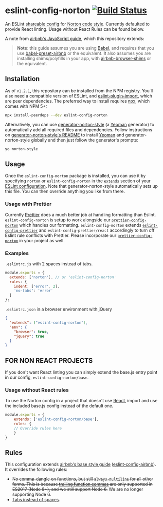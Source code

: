 # eslint-config-norton [![Build Status][gitlab-ci-image]][gitlab-ci-url]

An ESLint [shareable config](http://eslint.org/docs/developer-guide/shareable-configs.html) for [Norton code style](https://gitlab.com/wwnorton/style). Currently defaulted to provide React linting. Usage without React Rules can be found below.

A note from [airbnb's JavaScript guide](https://github.com/airbnb/javascript), which this repository extends:

> **Note**: this guide assumes you are using [Babel](https://babeljs.io), and requires that you use [babel-preset-airbnb](https://npmjs.com/babel-preset-airbnb) or the equivalent. It also assumes you are installing shims/polyfills in your app, with [airbnb-browser-shims](https://npmjs.com/airbnb-browser-shims) or the equivalent.

## Installation

As of `v1.2.1`, this repository can be installed from the NPM registry. You'll also need a compatible version of ESLint, and [eslint-plugin-import](https://github.com/benmosher/eslint-plugin-import), which are peer dependencies. The preferred way to install requires [npx](https://github.com/zkat/npx), which comes with NPM 5+:

```sh
npx install-peerdeps --dev eslint-config-norton
```

Alternatively, you can use [generator-norton-style](https://gitlab.com/wwnorton/style/generator-norton-style) (a [Yeoman](http://yeoman.io/) generator) to automatically add all required files and dependencies. Follow instructions on [generator-norton-style's README](https://gitlab.com/wwnorton/style/generator-norton-style/blob/master/README.md) to install [Yeoman](http://yeoman.io/) and generator-norton-style globally and then just follow the generator's prompts:

```sh
yo norton-style
```

## Usage

Once the `eslint-config-norton` package is installed, you can use it by specifying `norton` or `eslint-config-norton` in the [`extends`](http://eslint.org/docs/user-guide/configuring#extending-configuration-files) section of your [ESLint configuration](http://eslint.org/docs/user-guide/configuring). Note that generator-norton-style automatically sets up this file. You can then override anything you like from there.

### Usage with Prettier

Currently [Prettier](https://prettier.io/) does a much better job at handling formatting than Eslint. `eslint-config-norton` is setup to work alongside our [`prettier-config-norton`](https://github.com/wwnorton/style/tree/master/packages/prettier-config-norton) which handles our formatting. `eslint-config-norton` extends [`eslint-config-prettier`](https://github.com/prettier/eslint-config-prettier) and `eslint-config-prettier/react` accordingly to turn off Eslint rule conflicts with Prettier. Please incorporate our [`prettier-config-norton`](https://github.com/wwnorton/style/tree/master/packages/prettier-config-norton) in your project as well.

### Examples

`.eslintrc.js` with 2 spaces instead of tabs.

```js
module.exports = {
  extends: ['norton'], // or 'eslint-config-norton'
  rules: {
    indent: ['error', 2],
    'no-tabs': 'error'
  }
};
```

`.eslintrc.json` in a browser environment with jQuery

```json
{
  "extends": ["eslint-config-norton"],
  "env": {
    "browser": true,
    "jquery": true
  }
}
```

## FOR NON REACT PROJECTS

If you don't want React linting you can simply extend the base.js entry point in our config, `eslint-config-norton/base`.

### Usage without React rules

To use the Norton config in a project that doesn't use [React](https://reactjs.org/), import and use the included base.js config instead of the default one.

```js
module.exports = {
	extends: ['eslint-config-norton/base'],
	rules: {
    // Override rules here
	}
}
```

## Rules

This configuration extends [airbnb's base style guide](https://github.com/airbnb/javascript) ([eslint-config-airbnb](https://github.com/airbnb/javascript/tree/master/packages/eslint-config-airbnb)). It overrides the following rules:

- ~~No [comma-dangle](http://eslint.org/docs/rules/comma-dangle) on functions, but still `always-multiline` for all other forms. This is because [trailing function commas](https://github.com/tc39/proposal-trailing-function-commas) are only supported in ES2017 (Node 8+), and we still support Node 6.~~ We are no longer supporting Node 6.
- [Tabs instead of spaces](https://gitlab.com/wwnorton/style/guide/issues/1).

[gitlab-ci-image]: https://gitlab.com/wwnorton/style/eslint-config-norton/badges/master/build.svg
[gitlab-ci-url]: https://gitlab.com/wwnorton/style/eslint-config-norton/commits/master
[gitlab-coverage-image]: https://gitlab.com/wwnorton/style/eslint-config-norton/badges/master/coverage.svg
[gitlab-coverage-url]: https://gitlab.com/wwnorton/style/eslint-config-norton/pipelines
